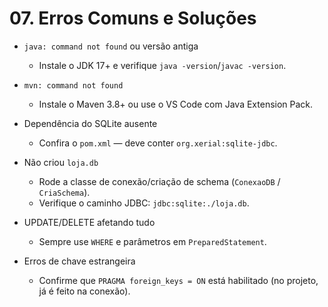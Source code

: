 # 07. Erros Comuns e Soluções

- `java: command not found` ou versão antiga
  - Instale o JDK 17+ e verifique `java -version`/`javac -version`.

- `mvn: command not found`
  - Instale o Maven 3.8+ ou use o VS Code com Java Extension Pack.

- Dependência do SQLite ausente
  - Confira o `pom.xml` — deve conter `org.xerial:sqlite-jdbc`.

- Não criou `loja.db`
  - Rode a classe de conexão/criação de schema (`ConexaoDB` / `CriaSchema`).
  - Verifique o caminho JDBC: `jdbc:sqlite:./loja.db`.

- UPDATE/DELETE afetando tudo
  - Sempre use `WHERE` e parâmetros em `PreparedStatement`.

- Erros de chave estrangeira
  - Confirme que `PRAGMA foreign_keys = ON` está habilitado (no projeto, já é feito na conexão).

